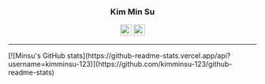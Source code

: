 <div align="center">
  
  ### Kim Min Su

  <a href="https://spiny-curve-75f.notion.site/Kim-Min-Su-7bbc4e952f6e4463a582ad24146252ef?pvs=4"><img 
width="23" height="23" src="https://encrypted-tbn0.gstatic.com/images?q=tbn:ANd9GcSSo9F50hchaZ6vsqhzBrBtzxl2NwK_kEsfRw&s"/></a> 
  <a href="https://solved.ac/minhahas"><img width="23" height="23" src="https://encrypted-tbn0.gstatic.com/images?q=tbn:ANd9GcSPhZeeb_fKSVKE-6_K2d1r0d7E2eI9jkERNg&s"/></a>
  
  ---

</div>
<div>
  [![Minsu's GitHub stats](https://github-readme-stats.vercel.app/api?username=kimminsu-123)](https://github.com/kimminsu-123/github-readme-stats)
</div>
